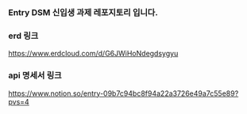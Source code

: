 ### Entry DSM 신입생 과제 레포지토리 입니다.
### erd 링크 
https://www.erdcloud.com/d/G6JWiHoNdegdsygyu
</br>
### api 명세서 링크
https://www.notion.so/entry-09b7c94bc8f94a22a3726e49a7c55e89?pvs=4
